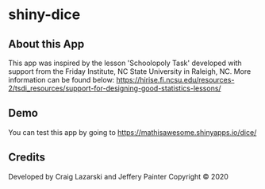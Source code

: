 # shiny-dice

## About this App
This app was inspired by the lesson 'Schoolopoly Task' developed with support from the Friday Institute, NC State University in Raleigh, NC. More information can be found below: https://hirise.fi.ncsu.edu/resources-2/tsdi_resources/support-for-designing-good-statistics-lessons/

## Demo
You can test this app by going to https://mathisawesome.shinyapps.io/dice/

## Credits
Developed by Craig Lazarski and Jeffery Painter
Copyright © 2020
